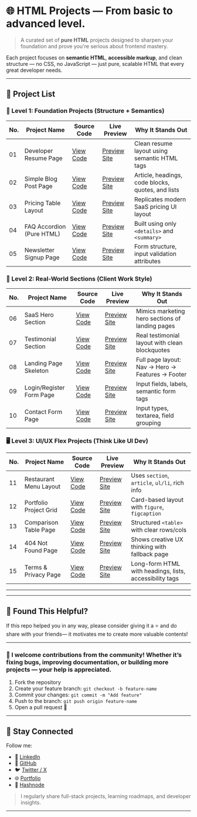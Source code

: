 # 🌐 HTML Projects — From basic to advanced level.

> A curated set of **pure HTML** projects designed to sharpen your foundation and prove you're serious about frontend mastery.

Each project focuses on **semantic HTML**, **accessible markup**, and clean structure — no CSS, no JavaScript — just pure, scalable HTML that every great developer needs.

---
## 📜 Project List
### 🧱 Level 1: Foundation Projects (Structure + Semantics)
| No. | Project Name               | Source Code | Live Preview | Why It Stands Out |
|-----|----------------------------|-------------|--------------|--------------------|
| 01  | Developer Resume Page      | [View Code](https://github.com/abdulmatin54/html-projects/tree/main/developer-resume-page) | [Preview Site](https://abdulmatin54.github.io/html-projects/developer-resume-page/index.html) | Clean resume layout using semantic HTML tags |
| 02  | Simple Blog Post Page      | [View Code](https://github.com/abdulmatin54/html-projects/tree/main/simple-blog-post-page) | [Preview Site](https://abdulmatin54.github.io/html-projects/simple-blog-post-page/index.html) | Article, headings, code blocks, quotes, and lists |
| 03  | Pricing Table Layout       | [View Code](https://github.com/abdulmatin54/html-projects/tree/main/pricing-table-layout) | [Preview Site](https://abdulmatin54.github.io/html-projects/pricing-table-layout/index.html) | Replicates modern SaaS pricing UI layout |
| 04  | FAQ Accordion (Pure HTML)  | [View Code](https://github.com/abdulmatin54/html-projects/tree/main/faq-accordion) | [Preview Site](https://abdulmatin54.github.io/html-projects/faq-accordion/index.html) | Built using only `<details>` and `<summary>` |
| 05  | Newsletter Signup Page     | [View Code](https://github.com/abdulmatin54/html-projects/tree/main/newsletter-signup-page) | [Preview Site](https://abdulmatin54.github.io/html-projects/newsletter-signup-page/index.html) | Form structure, input validation attributes |
### 🧩 Level 2: Real-World Sections (Client Work Style)
| No. | Project Name               | Source Code | Live Preview | Why It Stands Out |
|-----|----------------------------|-------------|--------------|--------------------|
| 06  | SaaS Hero Section          | [View Code](https://github.com/abdulmatin54/html-projects/tree/main/SaaS%20Hero%20Section) | [Preview Site](https://abdulmatin54.github.io/html-projects/SaaS%20Hero%20Section/index.html) | Mimics marketing hero sections of landing pages |
| 07  | Testimonial Section        | [View Code](https://github.com/abdulmatin54/html-projects/tree/main/testimonial%20section) | [Preview Site](https://abdulmatin54.github.io/html-projects/testimonial%20section/index.html) | Real testimonial layout with clean blockquotes |
| 08  | Landing Page Skeleton      | [View Code](https://github.com/abdulmatin54/html-projects/tree/main/landing%20page%20skeleton) | [Preview Site](https://abdulmatin54.github.io/html-projects/landing%20page%20skeleton/index.html) | Full page layout: Nav → Hero → Features → Footer |
| 09  | Login/Register Form Page   | [View Code](https://github.com/abdulmatin54/html-projects/tree/main/login-register%20form%20page) | [Preview Site](https://abdulmatin54.github.io/html-projects/login-register%20form%20page/index.html) | Input fields, labels, semantic form tags |
| 10  | Contact Form Page          | [View Code](https://github.com/abdulmatin54/html-projects/tree/main/contact%20form%20page) | [Preview Site](https://abdulmatin54.github.io/html-projects/contact%20form%20page/index.html) | Input types, textarea, field grouping |
### 🖥️ Level 3: UI/UX Flex Projects (Think Like UI Dev)
| No. | Project Name               | Source Code | Live Preview | Why It Stands Out |
|-----|----------------------------|-------------|--------------|--------------------|
| 11  | Restaurant Menu Layout     | [View Code](https://github.com/abdulmatin54/html-projects/tree/main/Restaurant%20Menu%20layout) | [Preview Site](https://abdulmatin54.github.io/html-projects/Restaurant%20Menu%20layout/index.html) | Uses `section`, `article`, `ul/li`, rich info |
| 12  | Portfolio Project Grid     | [View Code](https://github.com/abdulmatin54/html-projects/tree/main/portfolio%20project%20grid) | [Preview Site](https://abdulmatin54.github.io/html-projects/portfolio%20project%20grid/index.html) | Card-based layout with `figure`, `figcaption` |
| 13  | Comparison Table Page      | [View Code](https://github.com/abdulmatin54/html-projects/tree/main/comparision%20table%20page) | [Preview Site](https://abdulmatin54.github.io/html-projects/comparision%20table%20page/index.html) | Structured `<table>` with clear rows/cols |
| 14  | 404 Not Found Page         | [View Code](https://github.com/abdulmatin54/html-projects/tree/main/404%20not%20found%20page) | [Preview Site](https://abdulmatin54.github.io/html-projects/404%20not%20found%20page/index.html) | Shows creative UX thinking with fallback page |
| 15  | Terms & Privacy Page       | [View Code](https://github.com/abdulmatin54/html-projects/tree/main/terms%20%26%20privacy%20page) | [Preview Site](https://abdulmatin54.github.io/html-projects/terms%20%26%20privacy%20page/index.html) | Long-form HTML with headings, lists, accessibility tags |

---
---

## 🙌 Found This Helpful?

If this repo helped you in any way, please consider giving it a ⭐ and do share with your friends— it motivates me to create more valuable contents!

---

### 📜 I welcome contributions from the community! Whether it’s fixing bugs, improving documentation, or building more projects — **your help is appreciated**.

1. Fork the repository
2. Create your feature branch: `git checkout -b feature-name`
3. Commit your changes: `git commit -m "Add feature"`
4. Push to the branch: `git push origin feature-name`
5. Open a pull request 🚀

---

## 🔗 Stay Connected

Follow me:
- 💼 [LinkedIn](https://www.linkedin.com/in/abdulmatin54/)
- 🔵 [GitHub](https://github.com/abdulmatin54)
- 🐦 [Twitter / X](https://x.com/Matin67554)
- 🌐 [Portfolio](https://yourportfolio.com)
- 💼 [Hashnode](https://hashnode.com/@matin54)

> I regularly share full-stack projects, learning roadmaps, and developer insights.

---
